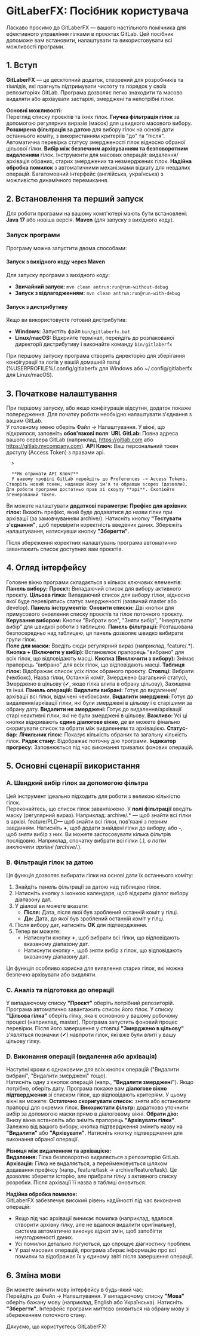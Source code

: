 # GitLaberFX: Посібник користувача

Ласкаво просимо до GitLaberFX — вашого настільного помічника для ефективного управління гілками в проєктах GitLab. Цей посібник допоможе вам встановити, налаштувати та використовувати всі можливості програми.
## 1. Вступ

**GitLaberFX** — це десктопний додаток, створений для розробників та тімлідів, які прагнуть підтримувати чистоту та порядок у своїх репозиторіях GitLab. Програма дозволяє легко знаходити та масово видаляти або архівувати застарілі, змерджені та непотрібні гілки.

**Основні можливості:**  
Перегляд списку проєктів та їхніх гілок.
**Гнучка фільтрація гілок** за допомогою регулярних виразів (масок) для швидкого масового вибору.
**Розширена фільтрація за датою** для вибору гілок на основі дати останнього коміту, з використанням критеріїв "до" та "після".
Автоматична перевірка статусу змердженості гілок відносно обраної цільової гілки.
**Вибір між безпечним архівуванням та безповоротним видаленням** гілок.
Інструменти для масових операцій: видалення/архівація обраних, старих змерджених та незмерджених гілок.
**Надійна обробка помилок** з автоматичними механізмами відкату для невдалих операцій.
Багатомовний інтерфейс (англійська, українська) з можливістю динамічного перемикання.
## 2. Встановлення та перший запуск

Для роботи програми на вашому комп'ютері мають бути встановлені:  
**Java 17** або новіша версія.
**Maven** (для запуску з вихідного коду).
### Запуск програми

Програму можна запустити двома способами:

#### Запуск з вихідного коду через Maven

Для запуску програми з вихідного коду:
- **Звичайний запуск:** `mvn clean antrun:run@run-without-debug`
- **Запуск з відлагодженням:** `mvn clean antrun:run@run-with-debug`

#### Запуск з дистрибутиву

Якщо ви використовуєте готовий дистрибутив:
- **Windows:** Запустіть файл `bin/gitlaberfx.bat`
- **Linux/macOS:** Відкрийте термінал, перейдіть до розпакованої директорії дистрибутиву і виконайте команду `bin/gitlaberfx`

При першому запуску програма створить директорію для зберігання конфігурації та логів у вашій домашній папці (%USERPROFILE%/.config/gitlaberfx для Windows або ~/.config/gitlaberfx для Linux/macOS).
## 3. Початкове налаштування

При першому запуску, або якщо конфігурація відсутня, додаток покаже попередження. Для початку роботи необхідно налаштувати з'єднання з вашим GitLab.  
У головному меню оберіть Файл -> Налаштування.
У вікні, що відкрилося, заповніть **обов'язкові поля**:
**URL GitLab:** Повна адреса вашого сервера GitLab (наприклад, https://gitlab.com або https://gitlab.mycompany.com).
**API Ключ:** Ваш персональний токен доступу (Access Token) з правами api.

	  >   

	  **Як отримати API Ключ?**  
	  У вашому профілі GitLab перейдіть до Preferences -> Access Tokens. Створіть новий токен, надавши йому ім'я та обравши scopes (дозволи). Для роботи програми достатньо прав зі скоупу **api**. Скопіюйте згенерований токен.  
Ви можете налаштувати **додаткові параметри**:
**Префікс для архівних гілок:** Вкажіть префікс, який буде додаватися до назви гілки при архівації (за замовчуванням archive/).
Натисніть кнопку **"Тестувати з'єднання"**, щоб перевірити коректність введених даних.
Збережіть налаштування, натиснувши кнопку **"Зберегти"**.

Після збереження коректних налаштувань програма автоматично завантажить список доступних вам проєктів.
## 4. Огляд інтерфейсу

Головне вікно програми складається з кількох ключових елементів:  
**Панель вибору:**
**Проєкт:** Випадаючий список для вибору активного проєкту.
**Цільова гілка:** Випадаючий список для вибору гілки, відносно якої буде перевірятись статус змердженості (зазвичай master або develop).
**Панель інструментів:**
**Оновити списки:** Дві кнопки для примусового оновлення списку проєктів та гілок поточного проєкту.
**Керування вибором:** Кнопки "Вибрати все", "Зняти вибір", "Інвертувати вибір" для швидкої роботи з таблицею.
**Панель фільтрації:**
Розташована безпосередньо над таблицею, ця панель дозволяє швидко вибирати групи гілок.  
**Поле для маски:** Введіть сюди регулярний вираз (наприклад, feature/.*).
**Кнопка + (Включити у вибір):** Встановлює прапорець "вибрано" для всіх гілок, що відповідають масці.
**Кнопка (Виключити з вибору):** Знімає прапорець "вибрано" для всіх гілок, що відповідають масці.
**Таблиця гілок:**
Відображає список усіх гілок обраного проєкту.
**Стовпці:** Вибрати (чекбокс), Назва гілки, Останній коміт, Змерджено (загальний статус), Змерджено в цільову (✔, якщо гілка влита в обрану цільову), Захищена та інші.
**Панель операцій:**
**Видалити вибрані:** Готує до видалення/архівації всі гілки, відмічені чекбоксами.
**Видалити змерджені:** Готує до видалення/архівації гілки, які були змерджені в цільову і є старішими за обрану дату.
**Видалити не змерджені:** Готує до видалення/архівації старі неактивні гілки, які не були змерджені в цільову.
**Важливо:** Усі ці кнопки відкривають **єдине діалогове вікно**, де ви можете фінально скоригувати список та обрати між видаленням та архівацією.
**Статус-бар:**
**Лічильник гілок:** Показує кількість обраних та загальну кількість гілок.
**Рядок стану:** Відображає поточну дію програми.
**Індикатор прогресу:** Заповнюється під час виконання тривалих фонових операцій.
## 5. Основні сценарії використання
### A. Швидкий вибір гілок за допомогою фільтра

Цей інструмент ідеально підходить для роботи з великою кількістю гілок.  
Переконайтесь, що список гілок завантажено.
У **полі фільтрації** введіть маску (регулярний вираз). Наприклад:
archive/.* — щоб знайти всі гілки в архіві.
feature/PLD— щоб знайти всі гілки, пов'язані з певним завданням.
Натисніть **+**, щоб додати знайдені гілки до вибору, або **-**, щоб зняти вибір з них.
Ви можете застосовувати кілька фільтрів послідовно. Наприклад, спочатку вибрати всі гілки (.*), а потім виключити архівні (archive/.*).

### B. Фільтрація гілок за датою

Ця функція дозволяє вибирати гілки на основі дати їх останнього коміту:
1. Знайдіть панель фільтрації за датою над таблицею гілок.
2. Натисніть кнопку з іконкою календаря, щоб відкрити діалог вибору діапазону дат.
3. У діалозі ви можете вказати:
   - **Після:** Дата, після якої був зроблений останній коміт у гілці.
   - **До:** Дата, до якої був зроблений останній коміт у гілці.
4. Після вибору дат, натисніть **OK** для підтвердження.
5. Тепер ви можете:
   - Натиснути кнопку **+**, щоб вибрати всі гілки, що відповідають вказаному діапазону дат.
   - Натиснути кнопку **-**, щоб зняти вибір з гілок, що відповідають вказаному діапазону дат.

Ця функція особливо корисна для виявлення старих гілок, які можна безпечно архівувати або видаляти.
### C. Аналіз та підготовка до операції
У випадаючому списку **"Проєкт"** оберіть потрібний репозиторій. Програма автоматично завантажить список його гілок.
У списку **"Цільова гілка"** оберіть гілку, яка є основною у вашому робочому процесі (наприклад, master).
Програма запустить фоновий процес перевірки. Після його завершення у стовпці **"Змерджено в цільову"** з'являться позначки (✔) навпроти гілок, які вже були влиті у вашу цільову гілку.
### D. Виконання операції (видалення або архівація)

Наступні кроки є однаковими для всіх кнопок операцій ("Видалити вибрані", "Видалити змерджені" тощо).  
Натисніть одну з кнопок операцій (напр., **"Видалити змерджені"**). Якщо потрібно, оберіть дату.
Програма покаже вам **діалогове вікно підтвердження** зі списком гілок, що відповідають критеріям. У цьому вікні ви можете:
**Остаточно скоригувати список:** зняти або встановити прапорці для окремих гілок.
**Використати фільтр:** додатково уточнити вибір за допомогою маски прямо в діалоговому вікні.
**Обрати дію:** Внизу вікна встановіть або зніміть прапорець **"Архівувати гілки"**. Залежно від вашого вибору, кнопка підтвердження змінить назву на **"Видалити"** або **"Архівувати"**.
Натисніть кнопку підтвердження для виконання обраної операції.

**Різниця між видаленням та архівацією:**  
**Видалення:** Гілка безповоротно видаляється з репозиторію GitLab.
**Архівація:** Гілка не видаляється, а перейменовується шляхом додавання префіксу (напр., feature/task -> archive/feature/task). Це дозволяє зберегти історію, але прибрати гілку з активного списку розробки. Після архівації її назва в таблиці оновиться.

**Надійна обробка помилок:**  
GitLaberFX забезпечує високий рівень надійності під час виконання операцій:
- Якщо під час архівації виникає помилка (наприклад, вдалося створити архівну гілку, але не вдалося видалити оригінальну), система автоматично виконує відкат змін, щоб запобігти неузгодженості даних.
- Усі помилки детально логуються, що спрощує діагностику проблем.
- У разі масових операцій, програма збирає інформацію про всі помилки та відображає їх у єдиному звіті після завершення операції.
## 6. Зміна мови

Ви можете змінити мову інтерфейсу в будь-який час:  
Перейдіть до Файл -> Налаштування.
У випадаючому списку **"Мова"** оберіть бажану мову (наприклад, English або Українська).
Натисніть **"Зберегти"**.
Інтерфейс програми миттєво оновиться на обрану мову зі збереженням поточного стану.

Дякуємо, що користуєтесь GitLaberFX!
